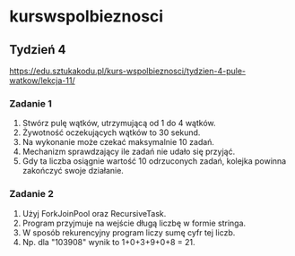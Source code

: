 # kurswspolbieznosci

## Tydzień 4
https://edu.sztukakodu.pl/kurs-wspolbieznosci/tydzien-4-pule-watkow/lekcja-11/

### Zadanie 1
1. Stwórz pulę wątków, utrzymującą od 1 do 4 wątków.
2. Żywotność oczekujących wątków to 30 sekund.
3. Na wykonanie może czekać maksymalnie 10 zadań.
4. Mechanizm sprawdzający ile zadań nie udało się przyjąć.
5. Gdy ta liczba osiągnie wartość 10 odrzuconych zadań, kolejka powinna zakończyć swoje działanie.

### Zadanie 2
1. Użyj ForkJoinPool oraz RecursiveTask.
2. Program przyjmuje na wejście długą liczbę w formie stringa.
3. W sposób rekurencyjny program liczy sumę cyfr tej liczb.
4. Np. dla "103908" wynik to 1+0+3+9+0+8 = 21.
